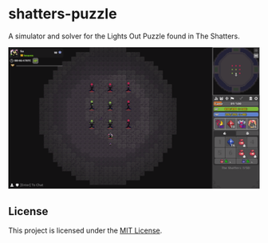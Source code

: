 # shatters-puzzle

A simulator and solver for the Lights Out Puzzle found in The Shatters.

<img src="./images/puzzle.png">

## License

This project is licensed under the [MIT License](LICENSE).